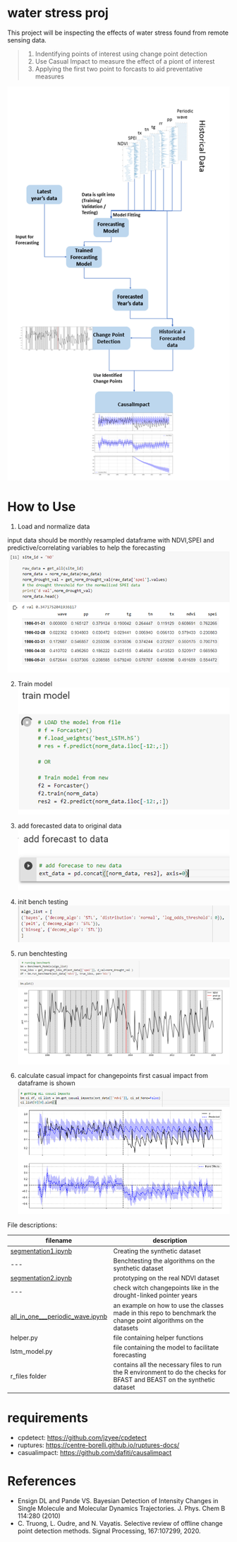 # water stress proj

This project will be inspecting the effects of water stress found from remote sensing data.


> 1. Indentifying points of interest using change point detection
> 2. Use Casual Impact to measure the effect of a piont of interest
> 3. Applying the first two point to forcasts to aid preventative measures

![Image of Proj](https://github.com/jzyee/water_stress_proj/blob/master/images/overall_graph.png)



# How to Use

1. Load and normalize data

input data should be monthly resampled dataframe with NDVI,SPEI and predictive/correlating variables to help the forecasting
![loading](https://github.com/jzyee/water_stress_proj/blob/master/images/1.PNG)

2. Train model
![train](https://github.com/jzyee/water_stress_proj/blob/master/images/2.PNG)

3. add forecasted data to original data
![3](https://github.com/jzyee/water_stress_proj/blob/master/images/3.PNG)

4. init bench testing
![4](https://github.com/jzyee/water_stress_proj/blob/master/images/4.PNG)

5. run benchtesting
![6](https://github.com/jzyee/water_stress_proj/blob/master/images/6.PNG)

6. calculate casual impact for changepoints
first casual impact from dataframe is shown
![7](https://github.com/jzyee/water_stress_proj/blob/master/images/7.PNG)


File descriptions:



 
 filename     |  description
 -------------|------------------------------------------------------------------------------------
 [segmentation1.ipynb](https://github.com/jzyee/water_stress_proj/blob/master/segmentation1.ipynb) |  Creating the synthetic dataset                                             
   ---           |  Benchtesting the algorithms on the synthetic dataset
   [segmentation2.ipynb](https://github.com/jzyee/water_stress_proj/blob/master/segmentation2.ipynb) | prototyping on the real NDVI dataset
   ---           | check witch changepoints like in the drought-linked pointer years
[all_in_one___periodic_wave.ipynb](https://github.com/jzyee/water_stress_proj/blob/master/all_in_one___periodic_wave.ipynb) | an example on how to use the classes made in this repo to benchmark the change point algorithms on the datasets
helper.py| file containing helper functions
lstm_model.py|file containing the model to facilitate forecasting
r_files folder | contains all the necessary files to run the R environment to do the checks for BFAST and BEAST on the synthetic dataset

# requirements

* cpdetect: https://github.com/jzyee/cpdetect
* ruptures: https://centre-borelli.github.io/ruptures-docs/
* casualimpact: https://github.com/dafiti/causalimpact

# References
* Ensign DL and Pande VS. Bayesian Detection of Intensity Changes in Single Molecule and Molecular Dynamics Trajectories. J. Phys. Chem B 114:280 (2010)
* C. Truong, L. Oudre, and N. Vayatis. Selective review of offline change point detection methods. Signal Processing, 167:107299, 2020.

